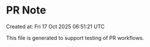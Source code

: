# PR Note

Created at: Fri 17 Oct 2025 06:51:21 UTC

This file is generated to support testing of PR workflows.
